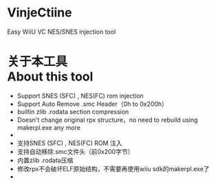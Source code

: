 # VinjeCtiine
Easy WiiU VC NES/SNES injection tool


关于本工具<br/>About this tool
=============
* Support SNES (SFC) , NES(FC) rom injection
* Support Auto Remove .smc Header（0h to 0x200h）
* builtin zlib .rodata section compression
* Doesn't change original rpx structure，no need to rebuild using makerpl.exe any more
* 
* 支持SNES (SFC) , NES(FC) ROM 注入
* 支持自动移除.smc文件头（前0x200字节）
* 内置zlib .rodata压缩
* 修改rpx不会破坏ELF原始结构，不需要再使用wiiu sdk的makerpl.exe了
* 
